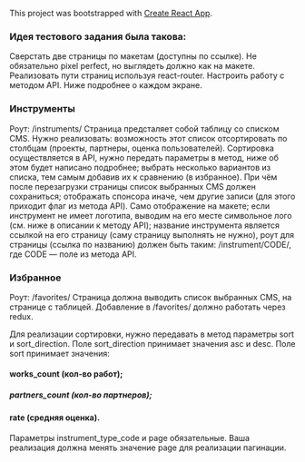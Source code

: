 This project was bootstrapped with [Create React App](https://github.com/facebook/create-react-app).

### Идея тестового задания была такова: 

Сверстать две страницы по макетам (доступны по ссылке). Не обязательно pixel perfect, но выглядеть должно как на макете. Реализовать пути страниц используя react-router. Настроить работу с методом API. Ниже подробнее о каждом экране.

### Инструменты
Роут: /instruments/
Страница предсталяет собой таблицу со списком CMS. Нужно реализовать:
возможность этот список отсортировать по столбцам (проекты, партнеры, оценка пользователей). Сортировка осуществляется в API, нужно передать параметры в метод, ниже об этом будет написано подробнее;
выбрать несколько вариантов из списка, тем самым добавив их к сравнению (в избранное). При чём после перезагрузки страницы список выбранных CMS должен сохраниться;
отображать спонсора иначе, чем другие записи (для этого приходит флаг из метода API). Само отображение на макете;
если инструмент не имеет логотипа, выводим на его месте символьное лого (см. ниже в описании к методу API);
название инструмента является ссылкой на его страницу (саму страницу выполнять не нужно), роут для страницы (ссылка по названию) должен быть таким: /instrument/CODE/, где CODE — поле из метода API.

###  Избранное
Роут: /favorites/
Страница должна выводить список выбранных CMS, на странице с таблицей. Добавление в /favorites/ должно работать через redux.

Для реализации сортировки, нужно передавать в метод параметры sort и sort_direction. Поле sort_direction принимает значения asc и desc. Поле sort принимает значения:
#### works_count (кол-во работ);
##### partners_count (кол-во партнеров);
#### rate (средняя оценка).
Параметры instrument_type_code и page обязательные. Ваша реализация должна менять значение page для реализации пагинации.



